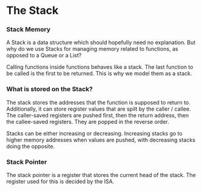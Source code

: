 # The Stack
### Stack Memory
A Stack is a data structure which should hopefully need no explanation. But why do we use Stacks for managing memory related to functions, as opposed to a Queue or a List?

Calling functions inside functions behaves like a stack. The last function to be called is the first to be returned. This is why we model them as a stack.

### What is stored on the Stack?
The stack stores the addresses that the function is supposed to return to. Additionally, it can store register values that are spilt by the caller / callee. The caller-saved registers are pushed first, then the return address, then the callee-saved registers. They are popped in the reverse order.

Stacks can be either increasing or decreasing. Increasing stacks go to higher memory addresses when values are pushed, with decreasing stacks doing the opposite. 

### Stack Pointer
The stack pointer is a register that stores the current head of the stack. The register used for this is decided by the ISA.